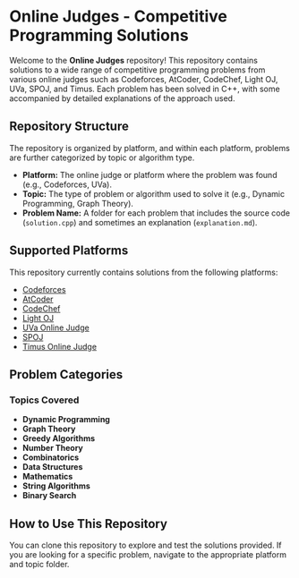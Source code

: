 # Online Judges - Competitive Programming Solutions

Welcome to the **Online Judges** repository! This repository contains solutions to a wide range of competitive programming problems from various online judges such as Codeforces, AtCoder, CodeChef, Light OJ, UVa, SPOJ, and Timus. Each problem has been solved in C++, with some accompanied by detailed explanations of the approach used.

## Repository Structure

The repository is organized by platform, and within each platform, problems are further categorized by topic or algorithm type.


- **Platform:** The online judge or platform where the problem was found (e.g., Codeforces, UVa).
- **Topic:** The type of problem or algorithm used to solve it (e.g., Dynamic Programming, Graph Theory).
- **Problem Name:** A folder for each problem that includes the source code (`solution.cpp`) and sometimes an explanation (`explanation.md`).

## Supported Platforms

This repository currently contains solutions from the following platforms:

- [Codeforces](https://codeforces.com/)
- [AtCoder](https://atcoder.jp/)
- [CodeChef](https://www.codechef.com/)
- [Light OJ](https://lightoj.com/)
- [UVa Online Judge](https://onlinejudge.org/)
- [SPOJ](https://www.spoj.com/)
- [Timus Online Judge](https://acm.timus.ru/)

## Problem Categories

### Topics Covered
- **Dynamic Programming**
- **Graph Theory**
- **Greedy Algorithms**
- **Number Theory**
- **Combinatorics**
- **Data Structures**
- **Mathematics**
- **String Algorithms**
- **Binary Search**

## How to Use This Repository
You can clone this repository to explore and test the solutions provided. If you are looking for a specific problem, navigate to the appropriate platform and topic folder.
